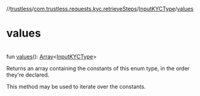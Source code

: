 //[trustless](../../../index.md)/[com.trustless.requests.kyc.retrieveSteps](../index.md)/[InputKYCType](index.md)/[values](values.md)

# values

\
fun [values](values.md)(): [Array](https://kotlinlang.org/api/latest/jvm/stdlib/kotlin/-array/index.html)&lt;[InputKYCType](index.md)&gt;

Returns an array containing the constants of this enum type, in the order they're declared.

This method may be used to iterate over the constants.
